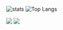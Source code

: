 ![stats](https://github-readme-stats.vercel.app/api?username=1dxrpz&show_icons=true&theme=dracula)
![Top Langs](https://github-readme-stats.vercel.app/api/top-langs/?username=1dxrpz&layout=compact&theme=dracula)

<img align="center" src="https://github-readme-stats.vercel.app/api/top-langs/?username=1dxrpz&layout=compact&theme=dracula" />
<a href="https://github.com/1dxrpz/GibsonCore-v1.1.2">
  <img align="center" src="https://github-readme-stats.vercel.app/api/pin/?username=1dxrpz&repo=GibsonCore-v1.1.2&theme=dracula" />
</a>
